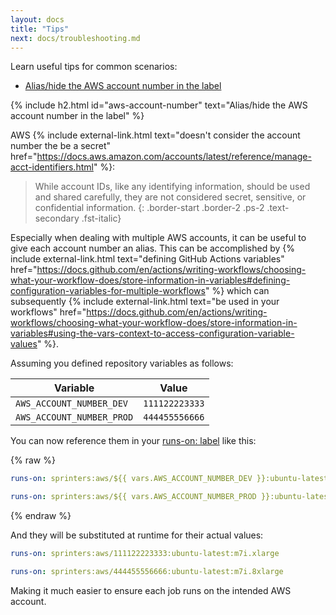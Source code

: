 ```yaml
---
layout: docs
title: "Tips"
next: docs/troubleshooting.md
---
```


Learn useful tips for common scenarios:

- [Alias/hide the AWS account number in the label](#aws-account-number)

{% include h2.html id="aws-account-number" text="Alias/hide the AWS account number in the label" %}

AWS {% include external-link.html text="doesn't consider the account number the be a secret" href="https://docs.aws.amazon.com/accounts/latest/reference/manage-acct-identifiers.html" %}:

> While account IDs, like any identifying information, should be used and shared carefully, they are not considered secret, sensitive, or confidential information.
{: .border-start .border-2 .ps-2 .text-secondary .fst-italic}

Especially when dealing with multiple AWS accounts, it can be useful to give each account number an alias.
This can be accomplished by {% include external-link.html text="defining GitHub Actions variables" href="https://docs.github.com/en/actions/writing-workflows/choosing-what-your-workflow-does/store-information-in-variables#defining-configuration-variables-for-multiple-workflows" %} which
can subsequently {% include external-link.html text="be used in your workflows" href="https://docs.github.com/en/actions/writing-workflows/choosing-what-your-workflow-does/store-information-in-variables#using-the-vars-context-to-access-configuration-variable-values" %}.

Assuming you defined repository variables as follows:

<div class="table-responsive">
    <table class="table table-bordered">
        <thead>
        <tr class="table-active">
            <th>Variable</th>
            <th>Value</th>
        </tr>
        </thead>
        <tbody>
        <tr>
            <td><code>AWS_ACCOUNT_NUMBER_DEV</code></td>
            <td><code>111122223333</code></td>
        </tr>
        <tr>
            <td><code>AWS_ACCOUNT_NUMBER_PROD</code></td>
            <td><code>444455556666</code></td>
        </tr>
        </tbody>
    </table>
</div>

You can now reference them in your [runs-on: label](/docs/label) like this:

{% raw %}
```yaml
runs-on: sprinters:aws/${{ vars.AWS_ACCOUNT_NUMBER_DEV }}:ubuntu-latest:m7i.xlarge
```

```yaml
runs-on: sprinters:aws/${{ vars.AWS_ACCOUNT_NUMBER_PROD }}:ubuntu-latest:m7i.8xlarge
```
{% endraw %}

And they will be substituted at runtime for their actual values:

```yaml
runs-on: sprinters:aws/111122223333:ubuntu-latest:m7i.xlarge
```

```yaml
runs-on: sprinters:aws/444455556666:ubuntu-latest:m7i.8xlarge
```

Making it much easier to ensure each job runs on the intended AWS account.
